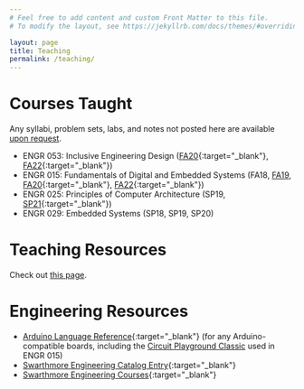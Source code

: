 ```yaml
---
# Feel free to add content and custom Front Matter to this file.
# To modify the layout, see https://jekyllrb.com/docs/themes/#overriding-theme-defaults

layout: page
title: Teaching
permalink: /teaching/
---
```


<!--Requesting a recommendation? Read these instructions and fill out the associated form.-->

# Courses Taught

Any syllabi, problem sets, labs, and notes not posted here are available [upon request](mailto:mdelano1@swarthmore.edu).

- ENGR 053: Inclusive Engineering Design ([FA20](https://www.notion.so/ENGR-053-FA20-aab6498961fe4d3d85c9d9f31e0cdbef "ENGR 053"){:target="_blank"}, [FA22](https://maggiedelano.notion.site/ENGR-053-FA22-7bbaa3c84ede48b3ac16cd75ef1134e3){:target="_blank"})
- ENGR 015: Fundamentals of Digital and Embedded Systems (FA18, [FA19](https://onedrive.live.com/View.aspx?resid=47217E65623C94A4!696&wd=target(L1%20-%20Intro%20to%20Digital%20and%20Embedded%20Systems.one%7Cba453a63-4f1e-7743-bf8e-4a5ee0f920c6/Welcome%20to%20E15%20Lecture!%7C73693423-29d8-4e4d-a453-01b444eca588/%29&authkey=!AE19_DxyrJdg534){:target="_blank"}), [FA20](https://www.notion.so/ENGR-015-FA20-a392ebe3632e4205898bb0eac788629e "ENGR 015"){:target="_blank"}, [FA22](https://www.maggiedelano.com/courses/E15/F22/){:target="_blank"})
- ENGR 025: Principles of Computer Architecture (SP19, [SP21](https://www.notion.so/ENGR-025-CPSC-052-SP21-692e301ccc614a0a8e6fd1e41c328e04 "ENGR 025"){:target="_blank"})
- ENGR 029: Embedded Systems (SP18, SP19, SP20)

# Teaching Resources

Check out [this page](https://www.maggiedelano.com/garden/teaching-resources).

# Engineering Resources

- [Arduino Language Reference](https://www.arduino.cc/reference/en/){:target="_blank"} (for any Arduino-compatible boards, including the [Circuit Playground Classic](https://www.adafruit.com/product/3000 "Circuit Playground Classic") used in ENGR 015)
- [Swarthmore Engineering Catalog Entry](https://catalog.swarthmore.edu/preview_program.php?catoid=7&poid=262){:target="_blank"}
- [Swarthmore Engineering Courses](https://www.swarthmore.edu/engineering/courses){:target="_blank"}


